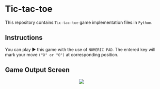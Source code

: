 # Tic-tac-toe

This repository contains `Tic-tac-toe` game implementation files in `Python`.

## Instructions

You can play ▶ this game with the use of `NUMERIC PAD`.
The entered key will mark your move `("X" or "O")` at corresponding position.

## Game Output Screen

<p align="center">
  <a href="#">
    <img src="https://user-images.githubusercontent.com/93377842/142961898-87b23e29-5e26-432e-8175-f1aca6754975.png" />
  </a>
</p>
